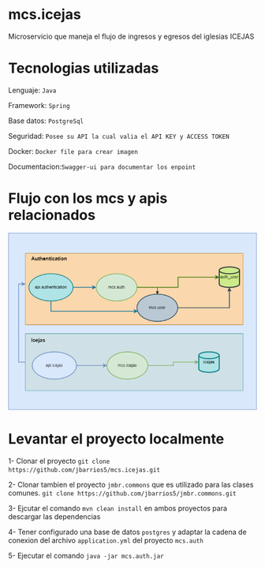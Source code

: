 # mcs.icejas
Microservicio que maneja el flujo de ingresos y egresos del iglesias ICEJAS

# Tecnologias utilizadas
Lenguaje: ```Java```

Framework: ```Spring```

Base datos: ```PostgreSql```

Seguridad:  ```Posee su API la cual valia el API KEY y ACCESS TOKEN```

Docker: ```Docker file para crear imagen ```

Documentacion:```Swagger-ui para documentar los enpoint ```



# Flujo con los mcs y apis relacionados
![Flujo mcs relacionados](docs/icejas.png)

# Levantar el proyecto localmente
1- Clonar el proyecto
```git clone https://github.com/jbarrios5/mcs.icejas.git```

2- Clonar tambien el proyecto ```jmbr.commons``` que es utilizado para las clases comunes.
```git clone https://github.com/jbarrios5/jmbr.commons.git```

3- Ejcutar el comando ```mvn clean install``` en ambos proyectos para descargar las dependencias

4- Tener configurado una base de datos ```postgres``` y adaptar la cadena de conexion del archivo ```application.yml``` del proyecto ```mcs.auth```

5- Ejecutar el comando ```java -jar mcs.auth.jar```